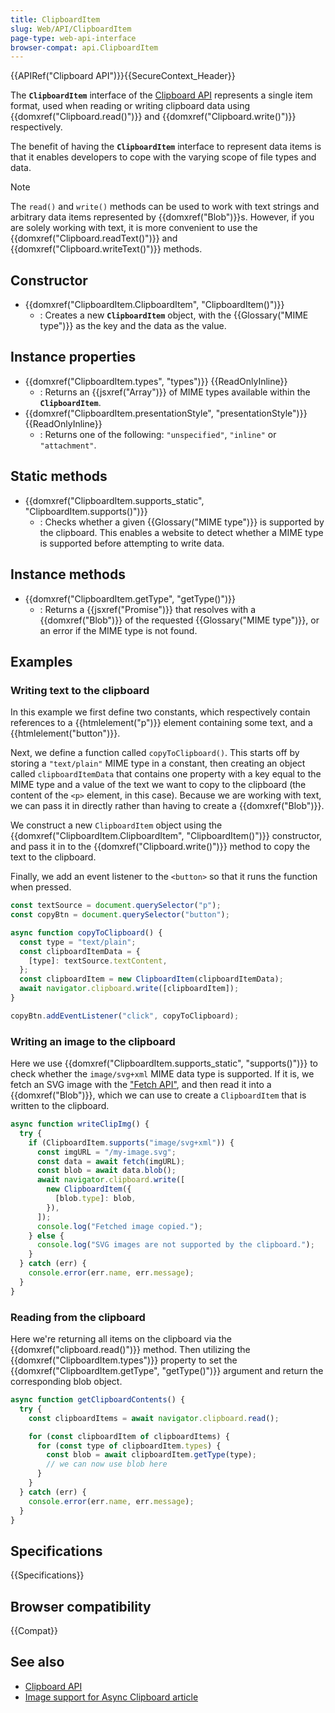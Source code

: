 ```yaml
---
title: ClipboardItem
slug: Web/API/ClipboardItem
page-type: web-api-interface
browser-compat: api.ClipboardItem
---
```


{{APIRef("Clipboard API")}}{{SecureContext_Header}}

The **`ClipboardItem`** interface of the [Clipboard API](/en-US/docs/Web/API/Clipboard_API) represents a single item format, used when reading or writing clipboard data using {{domxref("Clipboard.read()")}} and {{domxref("Clipboard.write()")}} respectively.

The benefit of having the **`ClipboardItem`** interface to represent data items is that it enables developers to cope with the varying scope of file types and data.

> [!NOTE]
> The `read()` and `write()` methods can be used to work with text strings and arbitrary data items represented by {{domxref("Blob")}}s. However, if you are solely working with text, it is more convenient to use the {{domxref("Clipboard.readText()")}} and {{domxref("Clipboard.writeText()")}} methods.

## Constructor

- {{domxref("ClipboardItem.ClipboardItem", "ClipboardItem()")}}
  - : Creates a new **`ClipboardItem`** object, with the {{Glossary("MIME type")}} as the key and the data as the value.

## Instance properties

- {{domxref("ClipboardItem.types", "types")}} {{ReadOnlyInline}}
  - : Returns an {{jsxref("Array")}} of MIME types available within the **`ClipboardItem`**.
- {{domxref("ClipboardItem.presentationStyle", "presentationStyle")}} {{ReadOnlyInline}}
  - : Returns one of the following: `"unspecified"`, `"inline"` or `"attachment"`.

## Static methods

- {{domxref("ClipboardItem.supports_static", "ClipboardItem.supports()")}}
  - : Checks whether a given {{Glossary("MIME type")}} is supported by the clipboard. This enables a website to detect whether a MIME type is supported before attempting to write data.

## Instance methods

- {{domxref("ClipboardItem.getType", "getType()")}}
  - : Returns a {{jsxref("Promise")}} that resolves with a {{domxref("Blob")}} of the requested {{Glossary("MIME type")}}, or an error if the MIME type is not found.

## Examples

### Writing text to the clipboard

In this example we first define two constants, which respectively contain references to a {{htmlelement("p")}} element containing some text, and a {{htmlelement("button")}}.

Next, we define a function called `copyToClipboard()`. This starts off by storing a `"text/plain"` MIME type in a constant, then creating an object called `clipboardItemData` that contains one property with a key equal to the MIME type and a value of the text we want to copy to the clipboard (the content of the `<p>` element, in this case). Because we are working with text, we can pass it in directly rather than having to create a {{domxref("Blob")}}.

We construct a new `ClipboardItem` object using the {{domxref("ClipboardItem.ClipboardItem", "ClipboardItem()")}} constructor, and pass it in to the {{domxref("Clipboard.write()")}} method to copy the text to the clipboard.

Finally, we add an event listener to the `<button>` so that it runs the function when pressed.

```js
const textSource = document.querySelector("p");
const copyBtn = document.querySelector("button");

async function copyToClipboard() {
  const type = "text/plain";
  const clipboardItemData = {
    [type]: textSource.textContent,
  };
  const clipboardItem = new ClipboardItem(clipboardItemData);
  await navigator.clipboard.write([clipboardItem]);
}

copyBtn.addEventListener("click", copyToClipboard);
```

### Writing an image to the clipboard

Here we use {{domxref("ClipboardItem.supports_static", "supports()")}} to check whether the `image/svg+xml` MIME data type is supported.
If it is, we fetch an SVG image with the ["Fetch API"](/en-US/docs/Web/API/Fetch_API), and then read it into a {{domxref("Blob")}}, which we can use to create a `ClipboardItem` that is written to the clipboard.

```js
async function writeClipImg() {
  try {
    if (ClipboardItem.supports("image/svg+xml")) {
      const imgURL = "/my-image.svg";
      const data = await fetch(imgURL);
      const blob = await data.blob();
      await navigator.clipboard.write([
        new ClipboardItem({
          [blob.type]: blob,
        }),
      ]);
      console.log("Fetched image copied.");
    } else {
      console.log("SVG images are not supported by the clipboard.");
    }
  } catch (err) {
    console.error(err.name, err.message);
  }
}
```

### Reading from the clipboard

Here we're returning all items on the clipboard via the {{domxref("clipboard.read()")}} method.
Then utilizing the {{domxref("ClipboardItem.types")}} property to set the {{domxref("ClipboardItem.getType", "getType()")}} argument and return the corresponding blob object.

```js
async function getClipboardContents() {
  try {
    const clipboardItems = await navigator.clipboard.read();

    for (const clipboardItem of clipboardItems) {
      for (const type of clipboardItem.types) {
        const blob = await clipboardItem.getType(type);
        // we can now use blob here
      }
    }
  } catch (err) {
    console.error(err.name, err.message);
  }
}
```

## Specifications

{{Specifications}}

## Browser compatibility

{{Compat}}

## See also

- [Clipboard API](/en-US/docs/Web/API/Clipboard_API)
- [Image support for Async Clipboard article](https://web.dev/articles/async-clipboard)
